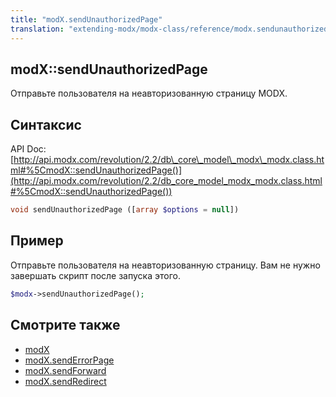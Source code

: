```yaml
---
title: "modX.sendUnauthorizedPage"
translation: "extending-modx/modx-class/reference/modx.sendunauthorizedpage"
---
```


## modX::sendUnauthorizedPage

Отправьте пользователя на неавторизованную страницу MODX.

## Синтаксис

API Doc: [http://api.modx.com/revolution/2.2/db\_core\_model\_modx\_modx.class.html#%5CmodX::sendUnauthorizedPage()](http://api.modx.com/revolution/2.2/db_core_model_modx_modx.class.html#%5CmodX::sendUnauthorizedPage())

``` php
void sendUnauthorizedPage ([array $options = null])
```

## Пример

Отправьте пользователя на неавторизованную страницу. Вам не нужно завершать скрипт после запуска этого.

``` php
$modx->sendUnauthorizedPage();
```

## Смотрите также

- [modX](extending-modx/core-model/modx "modX")
- [modX.sendErrorPage](extending-modx/modx-class/reference/modx.senderrorpage "modX.sendErrorPage")
- [modX.sendForward](extending-modx/modx-class/reference/modx.sendforward "modX.sendForward")
- [modX.sendRedirect](extending-modx/modx-class/reference/modx.sendredirect "modX.sendRedirect")
